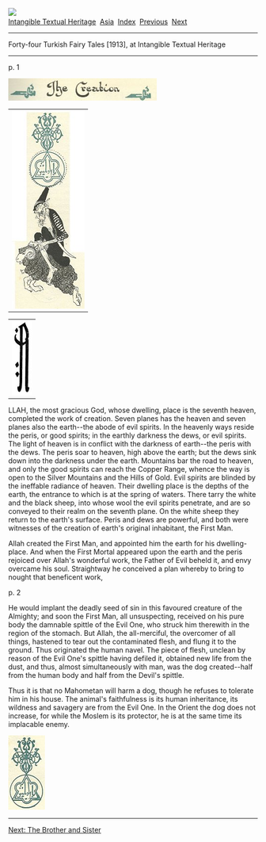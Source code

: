 [![](../../cdshop/ithlogo.png)](../../index)  
[Intangible Textual Heritage](../../index)  [Asia](../index) 
[Index](index)  [Previous](ftft02)  [Next](ftft04) 

------------------------------------------------------------------------

Forty-four Turkish Fairy Tales \[1913\], at Intangible Textual Heritage

------------------------------------------------------------------------

<span id="page_1">p. 1</span>

<span id="img_00100"></span> ![The Creation](img/00100.jpg)

<span id="img_00101"></span>

|                    |
|--------------------|
| ![](img/00101.jpg) |

<span id="img_ainit"></span>

|                     |
|---------------------|
| ![A](img/ainit.jpg) |

LLAH, the most gracious God, whose dwelling, place is the seventh
heaven, completed the work of creation. Seven planes has the heaven and
seven planes also the earth--the abode of evil spirits. In the heavenly
ways reside the peris, or good spirits; in the earthly darkness the
dews, or evil spirits. The light of heaven is in conflict with the
darkness of earth--the peris with the dews. The peris soar to heaven,
high above the earth; but the dews sink down into the darkness under the
earth. Mountains bar the road to heaven, and only the good spirits can
reach the Copper Range, whence the way is open to the Silver Mountains
and the Hills of Gold. Evil spirits are blinded by the ineffable
radiance of heaven. Their dwelling place is the depths of the earth, the
entrance to which is at the spring of waters. There tarry the white and
the black sheep, into whose wool the evil spirits penetrate, and are so
conveyed to their realm on the seventh plane. On the white sheep they
return to the earth's surface. Peris and dews are powerful, and both
were witnesses of the creation of earth's original inhabitant, the First
Man.

Allah created the First Man, and appointed him the earth for his
dwelling-place. And when the First Mortal appeared upon the earth and
the peris rejoiced over Allah's wonderful work, the Father of Evil
beheld it, and envy overcame his soul. Straightway he conceived a plan
whereby to bring to nought that beneficent work,

<span id="page_2">p. 2</span>

He would implant the deadly seed of sin in this favoured creature of the
Almighty; and soon the First Man, all unsuspecting, received on his pure
body the damnable spittle of the Evil One, who struck him therewith in
the region of the stomach. But Allah, the all-merciful, the overcomer of
all things, hastened to tear out the contaminated flesh, and flung it to
the ground. Thus originated the human navel. The piece of flesh, unclean
by reason of the Evil One's spittle having defiled it, obtained new life
from the dust, and thus, almost simultaneously with man, was the dog
created--half from the human body and half from the Devil's spittle.

Thus it is that no Mahometan will harm a dog, though he refuses to
tolerate him in his house. The animal's faithfulness is its human
inheritance, its wildness and savagery are from the Evil One. In the
Orient the dog does not increase, for while the Moslem is its protector,
he is at the same time its implacable enemy.

<span id="img_00200"></span> ![](img/00200.jpg)

------------------------------------------------------------------------

[Next: The Brother and Sister](ftft04)
